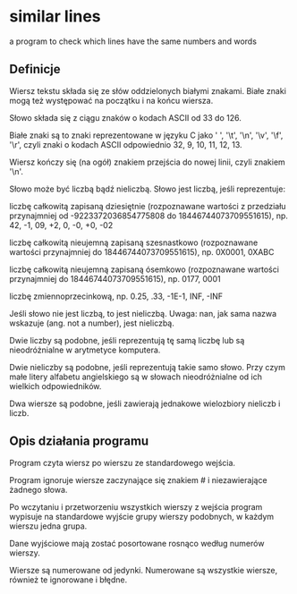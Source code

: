 # similar lines
a program to check which lines have the same numbers and words

## Definicje

Wiersz tekstu składa się ze słów oddzielonych białymi znakami. Białe znaki mogą też występować na początku i na końcu wiersza. 

Słowo składa się z ciągu znaków o kodach ASCII od 33 do 126. 

Białe znaki są to znaki reprezentowane w języku C jako ' ', '\t', '\n', '\v', '\f', '\r', czyli znaki o kodach ASCII odpowiednio 32, 9, 10, 11, 12, 13.

Wiersz kończy się (na ogół) znakiem przejścia do nowej linii, czyli znakiem '\n'. 

Słowo może być liczbą bądź nieliczbą. Słowo jest liczbą, jeśli reprezentuje:

liczbę całkowitą zapisaną dziesiętnie (rozpoznawane wartości z przedziału przynajmniej od -9223372036854775808 do 18446744073709551615), np. 42, -1, 09, +2, 0, -0, +0, -02


liczbę całkowitą nieujemną zapisaną szesnastkowo (rozpoznawane wartości przynajmniej do 18446744073709551615), np. 0X0001, 0XABC

liczbę całkowitą nieujemną zapisaną ósemkowo (rozpoznawane wartości przynajmniej do 18446744073709551615), np. 0177, 0001

liczbę zmiennoprzecinkową, np. 0.25, .33, -1E-1, INF, -INF

Jeśli słowo nie jest liczbą, to jest nieliczbą. Uwaga: nan, jak sama nazwa wskazuje (ang. not a number), jest nieliczbą.

Dwie liczby są podobne, jeśli reprezentują tę samą liczbę lub są nieodróżnialne w arytmetyce komputera. 

Dwie nieliczby są podobne, jeśli reprezentują takie samo słowo. Przy czym małe litery alfabetu angielskiego są w słowach nieodróżnialne od ich wielkich odpowiedników. 

Dwa wiersze są podobne, jeśli zawierają jednakowe wielozbiory nieliczb i liczb.

## Opis działania programu
Program czyta wiersz po wierszu ze standardowego wejścia. 

Program ignoruje wiersze zaczynające się znakiem # i niezawierające żadnego słowa. 

Po wczytaniu i przetworzeniu wszystkich wierszy z wejścia program wypisuje na standardowe wyjście grupy wierszy podobnych, w każdym wierszu jedna grupa.

Dane wyjściowe mają zostać posortowane rosnąco według numerów wierszy. 

Wiersze są numerowane od jedynki. Numerowane są wszystkie wiersze, również te ignorowane i błędne.

